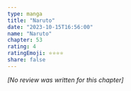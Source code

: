 ```yaml
---
type: manga
title: "Naruto"
date: "2023-10-15T16:56:00"
name: "Naruto"
chapter: 53
rating: 4
ratingEmoji: ⭐️⭐️⭐️⭐️
share: false
---
```


*[No review was written for this chapter]*
